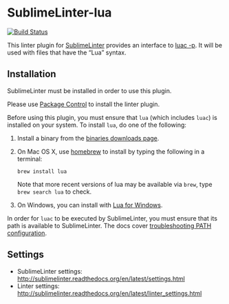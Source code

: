 SublimeLinter-lua
=========================

[![Build Status](https://travis-ci.org/SublimeLinter/SublimeLinter-lua.svg?branch=master)](https://travis-ci.org/SublimeLinter/SublimeLinter-lua)

This linter plugin for [SublimeLinter](https://github.com/SublimeLinter/SublimeLinter) provides an interface to [luac -p](http://www.lua.org). It will be used with files that have the “Lua” syntax.

## Installation
SublimeLinter must be installed in order to use this plugin. 

Please use [Package Control](https://packagecontrol.io) to install the linter plugin.

Before using this plugin, you must ensure that `lua` (which includes `luac`) is installed on your system. To install `lua`, do one of the following:

1. Install a binary from the [binaries downloads page](http://luabinaries.sourceforge.net).

1. On Mac OS X, use [homebrew](http://brew.sh) to install by typing the following in a terminal:
   ```
   brew install lua
   ```

   Note that more recent versions of lua may be available via `brew`, type `brew search lua` to check.

1. On Windows, you can install with [Lua for Windows](https://code.google.com/p/luaforwindows/).

In order for `luac` to be executed by SublimeLinter, you must ensure that its path is available to SublimeLinter. The docs cover [troubleshooting PATH configuration](http://sublimelinter.readthedocs.io/en/latest/troubleshooting.html#finding-a-linter-executable).

## Settings
- SublimeLinter settings: http://sublimelinter.readthedocs.org/en/latest/settings.html
- Linter settings: http://sublimelinter.readthedocs.org/en/latest/linter_settings.html
